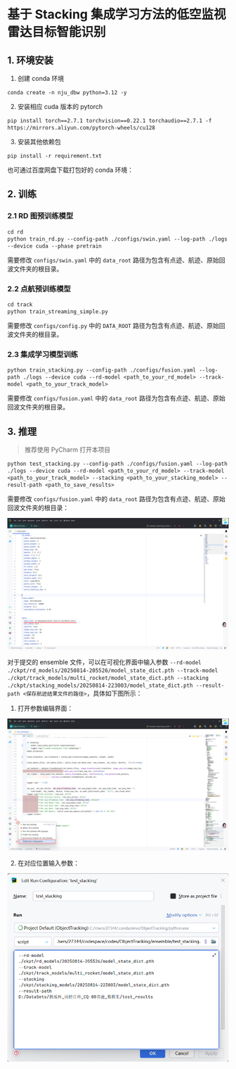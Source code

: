 # 基于 Stacking 集成学习方法的低空监视雷达目标智能识别

## 1. 环境安装

1. 创建 conda 环境
```shell
conda create -n nju_dbw python=3.12 -y
```
2. 安装相应 cuda 版本的 pytorch
```shell
pip install torch==2.7.1 torchvision==0.22.1 torchaudio==2.7.1 -f https://mirrors.aliyun.com/pytorch-wheels/cu128
```
3. 安装其他依赖包
```shell
pip install -r requirement.txt
```

也可通过百度网盘下载打包好的 conda 环境：

## 2. 训练

### 2.1 RD 图预训练模型
```shell
cd rd
python train_rd.py --config-path ./configs/swin.yaml --log-path ./logs --device cuda --phase pretrain
```
需要修改 `configs/swin.yaml` 中的 `data_root` 路径为包含有点迹、航迹、原始回波文件夹的根目录。
### 2.2 点航预训练模型
```shell
cd track
python train_streaming_simple.py
```
需要修改 `configs/config.py` 中的 `DATA_ROOT` 路径为包含有点迹、航迹、原始回波文件夹的根目录。
### 2.3 集成学习模型训练
```shell
python train_stacking.py --config-path ./configs/fusion.yaml --log-path ./logs --device cuda --rd-model <path_to_your_rd_model> --track-model <path_to_your_track_model>
```
需要修改 `configs/fusion.yaml` 中的 `data_root` 路径为包含有点迹、航迹、原始回波文件夹的根目录。
## 3. 推理

> 推荐使用 PyCharm 打开本项目

```shell
python test_stacking.py --config-path ./configs/fusion.yaml --log-path ./logs --device cuda --rd-model <path_to_your_rd_model> --track-model <path_to_your_track_model> --stacking <path_to_your_stacking_model> --result-path <path_to_save_results>
```
需要修改 `configs/fusion.yaml` 中的 `data_root` 路径为包含有点迹、航迹、原始回波文件夹的根目录：

<img src="assets/data_root.png">

对于提交的 ensemble 文件，可以在可视化界面中输入参数 `--rd-model ./ckpt/rd_models/20250814-205526/model_state_dict.pth --track-model ./ckpt/track_models/multi_rocket/model_state_dict.pth --stacking ./ckpt/stacking_models/20250814-223003/model_state_dict.pth
--result-path <保存航迹结果文件的路径>`，具体如下图所示：

1. 打开参数编辑界面：

<img src="assets/step1.png">

2. 在对应位置输入参数：

<img src="assets/step2.png">